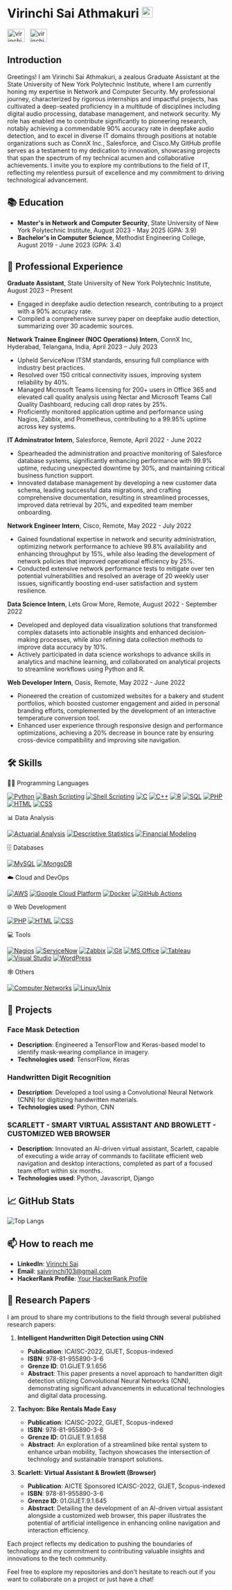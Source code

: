 # Virinchi Sai Athmakuri <a href="https://www.aswinbarath.me/"><img src="https://media.giphy.com/media/hvRJCLFzcasrR4ia7z/giphy.gif" width="25px"></a>

<a href="https://www.linkedin.com/in/virinchi-sai-athmakuri-0a4a9a1b6/" target="_blank"><img align="center" src="https://raw.githubusercontent.com/rahuldkjain/github-profile-readme-generator/master/src/images/icons/Social/linked-in-alt.svg" alt="virinchi-sai-athmakuri" height="30" width="40" /></a>
&nbsp;
<a href="https://www.instagram.com/virinchi_sai/?hl=en" target="_blank"><img align="center" src="https://raw.githubusercontent.com/rahuldkjain/github-profile-readme-generator/master/src/images/icons/Social/instagram.svg" alt="virinchi_sai" height="30" width="40" /></a>
&nbsp;


## Introduction
Greetings! I am Virinchi Sai Athmakuri, a zealous Graduate Assistant at the State University of New York Polytechnic Institute, where I am currently honing my expertise in Network and Computer Security. My professional journey, characterized by rigorous internships and impactful projects, has cultivated a deep-seated proficiency in a multitude of disciplines including digital audio processing, database management, and network security. My role has enabled me to contribute significantly to pioneering research, notably achieving a commendable 90% accuracy rate in deepfake audio detection, and to excel in diverse IT domains through positions at notable organizations such as ConnX Inc., Salesforce, and Cisco.My GitHub profile serves as a testament to my dedication to innovation, showcasing projects that span the spectrum of my technical acumen and collaborative achievements. I invite you to explore my contributions to the field of IT, reflecting my relentless pursuit of excellence and my commitment to driving technological advancement.


## 📚 Education
- **Master's in Network and Computer Security**, State University of New York Polytechnic Institute, August 2023 - May 2025 (GPA: 3.9)
- **Bachelor's in Computer Science**, Methodist Engineering College, August 2019 - June 2023 (GPA: 3.4)

## 💼 Professional Experience
 **Graduate Assistant**, State University of New York Polytechnic Institute, August 2023 – Present
  - Engaged in deepfake audio detection research, contributing to a project with a 90% accuracy rate.
  - Compiled a comprehensive survey paper on deepfake audio detection, summarizing over 30 academic sources.

 **Network Trainee Engineer (NOC Operations) Intern**, ConnX Inc, Hyderabad, Telangana, India, April 2023 – July 2023
  - Upheld ServiceNow ITSM standards, ensuring full compliance with industry best practices.
  - Resolved over 150 critical connectivity issues, improving system reliability by 40%.
  - Managed Microsoft Teams licensing for 200+ users in Office 365 and elevated call quality analysis using Nectar and Microsoft Teams Call Quality Dashboard, reducing call drop rates by 25%.
  - Proficiently monitored application uptime and performance using Nagios, Zabbix, and Prometheus, contributing to a 99.95% 
uptime across key systems.

 **IT Adminstrator Intern**, Salesforce, Remote, April 2022 - June 2022
- Spearheaded the administration and proactive monitoring of Salesforce database systems, significantly enhancing performance with 99.9% uptime, reducing unexpected downtime by 30%, and maintaining critical business function support.
- Innovated database management by developing a new customer data schema, leading successful data migrations, and crafting comprehensive documentation, resulting in streamlined processes, improved data retrieval by 20%, and expedited team member onboarding.
  
 **Network Engineer Intern**, Cisco, Remote, May 2022 - July 2022
- Gained foundational expertise in network and security administration, optimizing network performance to achieve 99.8% availability and enhancing throughput by 15%, while also leading the development of network policies that improved operational efficiency by 25%.
- Conducted extensive network performance tests to mitigate over ten potential vulnerabilities and resolved an average of 20 weekly user issues, significantly boosting end-user satisfaction and system resilience.
  
 **Data Science Intern**, Lets Grow More, Remote, August 2022 - September 2022
- Developed and deployed data visualization solutions that transformed complex datasets into actionable insights and enhanced decision-making processes, while also refining data collection methods to improve data accuracy by 10%.
- Actively participated in data science workshops to advance skills in analytics and machine learning, and collaborated on analytical projects to streamline workflows using Python and R.
  
 **Web Developer Intern**, Oasis, Remote, May 2022 - June 2022
- Pioneered the creation of customized websites for a bakery and student portfolios, which boosted customer engagement and aided in personal branding efforts, complemented by the development of an interactive temperature conversion tool.
- Enhanced user experience through responsive design and performance optimizations, achieving a 20% decrease in bounce rate by ensuring cross-device compatibility and improving site navigation.

## 🛠 Skills
👨‍💻 Programming Languages
<p>
    <a href="#"><img alt="Python" src="https://img.shields.io/badge/Python-3776AB.svg?logo=python&logoColor=white"></a>
    <a href="#"><img alt="Bash Scripting" src="https://img.shields.io/badge/Bash-4EAA25.svg?logo=gnu-bash&logoColor=white"></a>
    <a href="#"><img alt="Shell Scripting" src="https://img.shields.io/badge/Shell_Scripting-121011.svg?logo=gnu-bash&logoColor=white"></a>
    <a href="#"><img alt="C" src="https://img.shields.io/badge/C-00599C.svg?logo=c&logoColor=white"></a>
    <a href="#"><img alt="C++" src="https://img.shields.io/badge/C++-004482.svg?logo=c%2B%2B&logoColor=white"></a>
    <a href="#"><img alt="R" src="https://img.shields.io/badge/R-276DC3.svg?logo=r&logoColor=white"></a>
    <a href="#"><img alt="SQL" src="https://img.shields.io/badge/SQL-4479A1.svg?logo=sql&logoColor=white"></a>
    <a href="#"><img alt="PHP" src="https://img.shields.io/badge/PHP-777BB4.svg?logo=php&logoColor=white"></a>
    <a href="#"><img alt="HTML" src="https://img.shields.io/badge/HTML-E34F26.svg?logo=html5&logoColor=white"></a>
    <a href="#"><img alt="CSS" src="https://img.shields.io/badge/CSS-1572B6.svg?logo=css3&logoColor=white"></a>
</p>
📊 Data Analysis
<p>
    <a href="#"><img alt="Actuarial Analysis" src="https://img.shields.io/badge/Actuarial_Analysis-FFD700.svg?logo=data&logoColor=white"></a>
    <a href="#"><img alt="Descriptive Statistics" src="https://img.shields.io/badge/Descriptive_Statistics-FF6347.svg?logo=statistics&logoColor=white"></a>
    <a href="#"><img alt="Financial Modeling" src="https://img.shields.io/badge/Financial_Modeling-20B2AA.svg?logo=finance&logoColor=white"></a>
</p>
🗄️ Databases
<p>
    <a href="#"><img alt="MySQL" src="https://img.shields.io/badge/MySQL-4479A1.svg?logo=mysql&logoColor=white"></a>
    <a href="#"><img alt="MongoDB" src="https://img.shields.io/badge/MongoDB-47A248.svg?logo=mongodb&logoColor=white"></a>
</p>
☁️ Cloud and DevOps
<p>
    <a href="#"><img alt="AWS" src="https://img.shields.io/badge/AWS-232F3E.svg?logo=amazon-aws&logoColor=white"></a>
    <a href="#"><img alt="Google Cloud Platform" src="https://img.shields.io/badge/Google_Cloud-4285F4.svg?logo=google-cloud&logoColor=white"></a>
    <a href="#"><img alt="Docker" src="https://img.shields.io/badge/Docker-2496ED.svg?logo=docker&logoColor=white"></a>
    <a href="#"><img alt="GitHub Actions" src="https://img.shields.io/badge/GitHub_Actions-2088FF.svg?logo=github-actions&logoColor=white"></a>
</p>

🌐 Web Development
<p>
    <a href="#"><img alt="PHP" src="https://img.shields.io/badge/PHP-777BB4.svg?logo=php&logoColor=white"></a>
    <a href="#"><img alt="HTML" src="https://img.shields.io/badge/HTML-E34F26.svg?logo=html5&logoColor=white"></a>
    <a href="#"><img alt="CSS" src="https://img.shields.io/badge/CSS-1572B6.svg?logo=css3&logoColor=white"></a>
</p>

💻 Tools
<p>
    <a href="#"><img alt="Nagios" src="https://img.shields.io/badge/Nagios-000000.svg?logo=nagios&logoColor=white"></a>
    <a href="#"><img alt="ServiceNow" src="https://img.shields.io/badge/ServiceNow-FF6C37.svg?logo=servicenow&logoColor=white"></a>
    <a href="#"><img alt="Zabbix" src="https://img.shields.io/badge/Zabbix-000000.svg?logo=zabbix&logoColor=white"></a>
    <a href="#"><img alt="Git" src="https://img.shields.io/badge/Git-F05032.svg?logo=git&logoColor=white"></a>
    <a href="#"><img alt="MS Office" src="https://img.shields.io/badge/MS%20Office-D83B01.svg?logo=microsoft-office&logoColor=white"></a>
    <a href="#"><img alt="Tableau" src="https://img.shields.io/badge/Tableau-E97627.svg?logo=tableau&logoColor=white"></a>
    <a href="#"><img alt="Visual Studio" src="https://img.shields.io/badge/Visual%20Studio-5C2D91.svg?logo=visual-studio&logoColor=white"></a>
    <a href="#"><img alt="WordPress" src="https://img.shields.io/badge/WordPress-21759B.svg?logo=wordpress&logoColor=white"></a>
</p>
🕸️ Others
<p>
    <a href="#"><img alt="Computer Networks" src="https://img.shields.io/badge/Computer%20Networks-0089D6.svg?logo=network&logoColor=white"></a>
    <a href="#"><img alt="Linux/Unix" src="https://img.shields.io/badge/Linux/Unix-FCC624.svg?logo=linux&logoColor=black"></a>
</p>

## 🚀 Projects
### Face Mask Detection
- **Description**: Engineered a TensorFlow and Keras-based model to identify mask-wearing compliance in imagery.
- **Technologies used**: TensorFlow, Keras

### Handwritten Digit Recognition
- **Description**: Developed a tool using a Convolutional Neural Network (CNN) for digitizing handwritten materials.
- **Technologies used**: Python, CNN

### SCARLETT - SMART VIRTUAL ASSISTANT AND BROWLETT - CUSTOMIZED WEB BROWSER
- **Description**: Innovated an AI-driven virtual assistant, Scarlett, capable of executing a wide array of commands to facilitate efficient web navigation and desktop interactions, completed as part of a focused team effort within six months.
- **Technologies used**: Python, Javascript, Django

## 📈 GitHub Stats

![Top Langs](https://github-readme-stats.vercel.app/api/top-langs/?username=virinchisai&layout=compact&theme=radical)

## 📫 How to reach me
- **LinkedIn**: [Virinchi Sai](https://www.linkedin.com/in/virinchi-sai)
- **Email**: saivirinchi103@gmail.com
- **HackerRank Profile**: [Your HackerRank Profile](https://www.hackerrank.com/profile/CSE_160719733099)

## 📑 Research Papers

I am proud to share my contributions to the field through several published research papers:

1. **Intelligent Handwritten Digit Detection using CNN**
   - **Publication**: ICAISC-2022, GIJET, Scopus-indexed
   - **ISBN**: 978-81-955890-3-6
   - **Grenze ID**: 01.GIJET.9.1.656
   - **Abstract**: This paper presents a novel approach to handwritten digit detection utilizing Convolutional Neural Networks (CNN), demonstrating significant advancements in educational technologies and digital data processing.

2. **Tachyon: Bike Rentals Made Easy**
   - **Publication**: ICAISC-2022, GIJET, Scopus-indexed
   - **ISBN**: 978-81-955890-3-6
   - **Grenze ID**: 01.GIJET.9.1.658
   - **Abstract**: An exploration of a streamlined bike rental system to enhance urban mobility, Tachyon showcases the intersection of technology and sustainable transport solutions.

3. **Scarlett: Virtual Assistant & Browlett (Browser)**
   - **Publication**: AICTE Sponsored ICAISC-2022, GIJET, Scopus-indexed
   - **ISBN**: 978-81-955890-3-6
   - **Grenze ID**: 01.GIJET.9.1.645
   - **Abstract**: Detailing the development of an AI-driven virtual assistant alongside a customized web browser, this paper illustrates the potential of artificial intelligence in enhancing online navigation and interaction efficiency.

Each project reflects my dedication to pushing the boundaries of technology and my commitment to contributing valuable insights and innovations to the tech community.

Feel free to explore my repositories and don't hesitate to reach out if you want to collaborate on a project or just have a chat!


<!--
**virinchisai/virinchisai** is a ✨ _special_ ✨ repository because its `README.md` (this file) appears on your GitHub profile.
